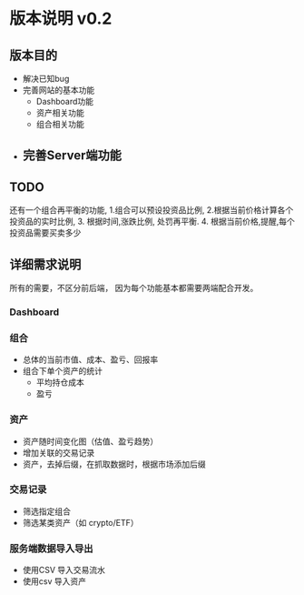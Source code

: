 # 版本说明 v0.2

## 版本目的
- 解决已知bug
- 完善网站的基本功能
  - Dashboard功能
  - 资产相关功能
  - 组合相关功能
- 完善Server端功能
  - 

## TODO
还有一个组合再平衡的功能,
1.组合可以预设投资品比例,
2.根据当前价格计算各个投资品的实时比例,
3. 根据时间,涨跌比例, 处罚再平衡.
4. 根据当前价格,提醒,每个投资品需要买卖多少





## 详细需求说明
所有的需要，不区分前后端， 因为每个功能基本都需要两端配合开发。

### Dashboard

### 组合

- 总体的当前市值、成本、盈亏、回报率
- 组合下单个资产的统计
  - 平均持仓成本
  - 盈亏

### 资产

- 资产随时间变化图（估值、盈亏趋势）
- 增加关联的交易记录
- 资产，去掉后缀，在抓取数据时，根据市场添加后缀

### 交易记录

- 筛选指定组合
- 筛选某类资产（如 crypto/ETF）

### 服务端数据导入导出

- 使用CSV 导入交易流水
- 使用csv 导入资产
